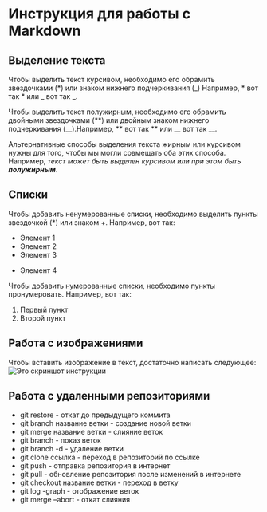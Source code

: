 # Инструкция для работы с Markdown

## Выделение текста

Чтобы выделить текст курсивом, необходимо его обрамить звездочками (*) или знаком нижнего подчеркивания (_) Например, * вот так * или _ вот так _.

Чтобы выделить текст полужирным, необходимо его обрамить двойными звездочками (**) или двойным знаком нижнего подчеркивания (__).Например, ** вот так ** или __ вот так __.

Альтернативные способы выделения текста жирным или курсивом нужны для того, чтобы мы могли совмещать оба этих способа. Например, _текст может быть выделен курсивом или при этом быть **полужирным**_.

## Списки

Чтобы добавить ненумерованные списки, необходимо выделить пункты звездочкой (*) или знаком +.
Например, вот так:
* Элемент 1
* Элемент 2
* Элемент 3
+ Элемент 4

Чтобы добавить нумерованные списки, необходимо пункты пронумеровать. Например, вот так:
1. Первый пункт
2. Второй пункт

##  Работа с изображениями

 Чтобы вставить изображение в текст, достаточно написать следующее:
 ![Это скриншот инструкции](instruc.jpg)
 
## Работа с удаленными репозиториями

- git restore - откат до предыдущего коммита
- git branch название ветки - создание новой ветки
- git merge название ветки - слияние веток
- git branch - показ веток
- git branch -d - удаление ветки
- git clone ссылка - переход в репозиторий по ссылке
- git push - отправка репозитория в интернет
- git pull - обновление репозитория после изменений в интернете
- git checkout название ветки - переход в ветку
- git log -graph - отображение веток
- git merge –abort - откат слияния



